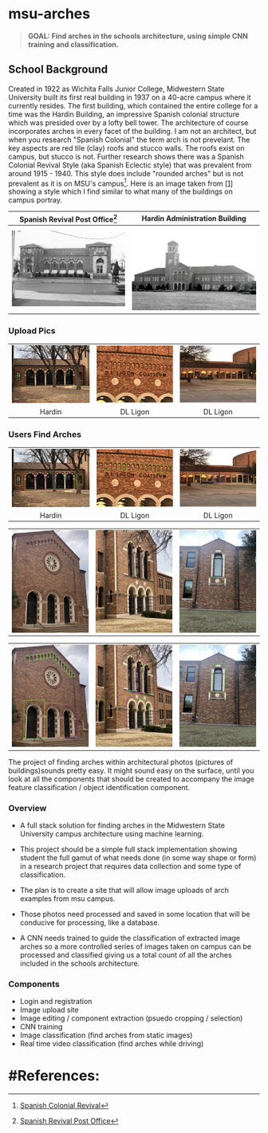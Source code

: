 # msu-arches

>**GOAL: Find arches in the schools architecture, using simple CNN training and classification.**

## School Background

Created in 1922 as Wichita Falls Junior College, Midwestern State University built its first real building 
in 1937 on a 40-acre campus where it currently resides. The first building, which contained the entire college for a time was the Hardin Building, an impressive Spanish colonial structure which was presided over by a lofty bell tower. The architecture of course incorporates arches in every facet of the building. I am not an architect, but when you research "Spanish Colonial" the term arch is not prevelant. The key aspects are red tile (clay) roofs and stucco walls. The roofs exist on campus, but stucco is not. Further research shows there was a Spanish Colonial Revival Style (aka Spanish Eclectic style) that was prevalent from around 1915 - 1940. This style does include "rounded arches" but is not prevalent as it is on MSU's campus[^1]. Here is an image taken from [[1](http://www.phmc.state.pa.us/portal/communities/architecture/styles/spanish-colonial-revival.html)] showing a style which I find similar to what many of the buildings on campus portray. 


|                     Spanish Revival Post Office[^2]                      |                   Hardin Administration Building                    |
| :----------------------------------------------------------------------: | :-----------------------------------------------------------------: |
| <img src="./back_end/images/spanishcolrevival_bradford.jpg" width="400"> | <img src="./back_end/images/hardin_very_old_light.jpg" width="400"> |


### Upload Pics

|                                                        |                                                        |                                                        |
| :----------------------------------------------------: | :----------------------------------------------------: | :----------------------------------------------------: |
| <img src="./back_end/images/IMG_2922.jpg" width="250"> | <img src="./back_end/images/IMG_3013.jpg" width="250"> | <img src="./back_end/images/IMG_3011.jpg" width="250"> |
|                         Hardin                         |                        DL Ligon                        |                        DL Ligon                        |


### Users Find Arches
|                                                               |                                                               |                                                               |
| :-----------------------------------------------------------: | :-----------------------------------------------------------: | :-----------------------------------------------------------: |
| <img src="./back_end/images/IMG_2922_edited.jpg" width="250"> | <img src="./back_end/images/IMG_3013_edited.jpg" width="250"> | <img src="./back_end/images/IMG_3011_edited.jpg" width="250"> |
|                            Hardin                             |                           DL Ligon                            |                           DL Ligon                            |


|                                                      |                                                      |                                                      |
| :--------------------------------------------------: | :--------------------------------------------------: | :--------------------------------------------------: |
| <img src="./back_end/images/IMG_2929.jpg" width=200> | <img src="./back_end/images/IMG_2926.jpg" width=200> | <img src="./back_end/images/IMG_3024.jpg" width=200> |


|                                                             |                                                             |                                                             |
| :---------------------------------------------------------: | :---------------------------------------------------------: | :---------------------------------------------------------: |
| <img src="./back_end/images/IMG_2929_edited.jpg" width=200> | <img src="./back_end/images/IMG_2926_edited.jpg" width=200> | <img src="./back_end/images/IMG_3024_edited.jpg" width=200> |

The project of finding arches within architectural photos (pictures of buildings)sounds pretty easy. It might sound easy on the surface, until you look at all the components that should be created to accompany the image feature classification / object identification component. 


### Overview

- A full stack solution for finding arches in the Midwestern State University campus architecture using machine learning.
- This project should be a simple full stack implementation showing student the full gamut of what needs done (in some way shape or form) in a research project that requires data collection and some type of classification.

- The plan is to create a site that will allow image uploads of arch examples from msu campus. 
- Those photos need processed and saved in some location that will be conducive for processing, like a database.
- A CNN needs trained to guide the classification of extracted image arches so a more controlled series of images taken on campus can be processed and classified giving us a total count of all the arches included in the schools architecture.

### Components

- Login and registration
- Image upload site
- Image editing / component extraction (psuedo cropping / selection)
- CNN training
- Image classification (find arches from static images)
- Real time video classification (find arches while driving)



# #References: 

[^1]: [Spanish Colonial Revival](http://www.phmc.state.pa.us/portal/communities/architecture/styles/spanish-colonial-revival.html)
[^2]: [Spanish Revival Post Office](http://www.phmc.state.pa.us/portal/communities/architecture/images/spanishcolrevival_postofficeatsayre_bradford_800px.jpg)
